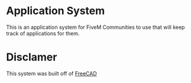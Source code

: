 # Application System
This is an application system for FiveM Communities to use that will keep track of applications for them.

# Disclamer
This system was built off of [FreeCAD](https://discord.gg/NeRrWZC)
